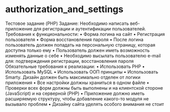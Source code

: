 authorization_and_settings
==========================

Тестовое задание (PHP)
Задание: Необходимо написать веб-приложение для регистрации и аутентификации пользователей.
Требования к функциональности:
• Форма логина на сайт
• Регистрация пользователя
• Форма восстановления пароля
• После логина пользователь должен попадать на персональную страницу,
которая доступна только ему
• Пользователь должен иметь возможность изменять данные о себе
• Необходимо высылать пользователю e-mail для: подтверждения регистрации,
восстановления пароля
Обязательные требования к реализации:
• Использовать PHP
• Использовать MySQL
• Использовать ООП принципы
• Использовать Smarty. Дизайн должен быть максимально отделен от логики приложения
• Все настройки должны храниться в одном файле
• Проверки всех форм должны быть выполнены и на клиентской стороне
(JavaScript) и на серверной (PHP)
• Приложение должно иметь расширяемую структуру, чтобы добавление
какого-то модуля не вызывало проблем
• Дизайну сайта уделять особого внимания не стоит
